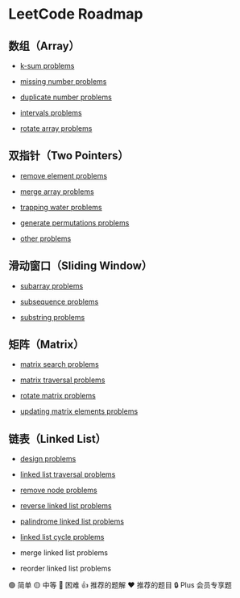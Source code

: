 # LeetCode Roadmap

## 数组（Array）

- [k-sum problems](/array/k-sum-problems.md)

- [missing number problems](/array/missing-number-problems.md)

- [duplicate number problems](/array/duplicate-number-problems.md)

- [intervals problems](/array/intervals-problems.md)

- [rotate array problems](/array/rotate-array-problems.md)

## 双指针（Two Pointers）

- [remove element problems](/two-pointers/remove-element-problems.md)

- [merge array problems](/two-pointers/merge-array-problems.md)

- [trapping water problems](/two-pointers/trapping-water-problems.md)

- [generate permutations problems](/two-pointers/generate-permutations-problems.md)

- [other problems](/two-pointers/other-problems.md)

## 滑动窗口（Sliding Window）

- [subarray problems](/sliding-window/subarray-problems.md)

- [subsequence problems](/sliding-window/subsequence-problems.md)

- [substring problems](/sliding-window/substring-problems.md)

## 矩阵（Matrix）

- [matrix search problems](/matrix/matrix-search-problems.md)

- [matrix traversal problems](/matrix/matrix-traversal-problems.md)

- [rotate matrix problems](/matrix/rotate-matrix-problems.md)

- [updating matrix elements problems](/matrix/updating-matrix-elements-problems.md)

## 链表（Linked List）

- [design problems](/linked-list/design-problems.md)

- [linked list traversal problems](/linked-list/linked-list-traversal-problems.md)

- [remove node problems](/linked-list/remove-node-problems.md)

- [reverse linked list problems](/linked-list/reverse-linked-list-problems.md)

- [palindrome linked list problems](/linked-list/palindrome-linked-list-problems.md)

- [linked list cycle problems](/linked-list/linked-list-cycle-problems.md)

- merge linked list problems

- reorder linked list problems

🟢 简单 🟡 中等 🔴 困难 👍 推荐的题解 ❤ 推荐的题目 🔒 Plus 会员专享题